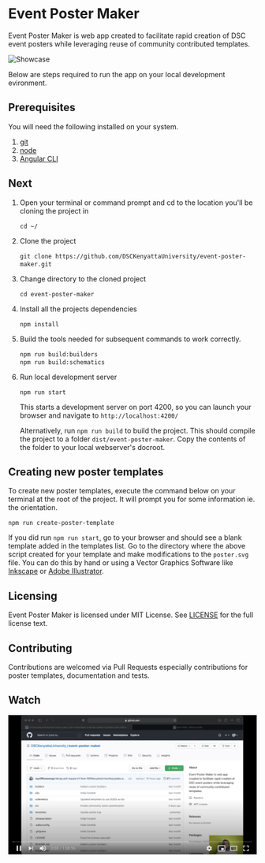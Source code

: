 # Event Poster Maker

Event Poster Maker is web app created to facilitate rapid creation of DSC event posters while leveraging reuse of community contributed templates.


![Showcase](showcase.gif)

Below are steps required to run the app on your local development evironment.

## Prerequisites
You will need the following installed on your system.

1. [git](https://git-scm.com/)
2. [node](https://nodejs.org/en/)
3. [Angular CLI](https://github.com/angular/angular-cli)

## Next
1. Open your terminal or command prompt and cd to the location you'll be cloning the project in
    ```
    cd ~/
    ```
2. Clone the project

    ```
    git clone https://github.com/DSCKenyattaUniversity/event-poster-maker.git
    ``` 

3. Change directory to the cloned project
    ```
    cd event-poster-maker
    ```
4. Install all the projects dependencies
    ```
    npm install
    ```
5. Build the tools needed for subsequent commands to work correctly.
    ```
    npm run build:builders
    npm run build:schematics
    ```

6. Run local development server
    ```
    npm run start
    ```
    This starts a development server on port 4200, so you can launch your browser and navigate to `http://localhost:4200/`

    Alternatively, run `npm run build` to build the project. This should compile the project to a folder `dist/event-poster-maker`. Copy the contents of the folder to your local webserver's docroot.

## Creating new poster templates
To create new poster templates, execute the command below on your terminal at the root of the project. It will prompt you for some information ie. the orientation.
```
npm run create-poster-template
```

If you did run `npm run start`, go to your browser and should see a blank template added in the templates list. Go to the directory where the above script created for your template and make modifications to the `poster.svg` file. You can do this by hand or using a Vector Graphics Software like [Inkscape](https://inkscape.org/) or [Adobe Illustrator](https://www.adobe.com/products/illustrator.html).

## Licensing
Event Poster Maker is licensed under MIT License. See [LICENSE](LICENSE) for the full license text.

## Contributing
Contributions are welcomed via Pull Requests especially contributions for poster templates, documentation and tests.

## Watch
[![Watch the video](watch.png)](https://youtu.be/z2Oj7jL3JMg)
